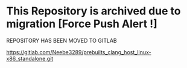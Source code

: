 # This Repository is archived due to migration [Force Push Alert !]

REPOSITORY HAS BEEN MOVED TO GITLAB

https://gitlab.com/Neebe3289/prebuilts_clang_host_linux-x86_standalone.git

